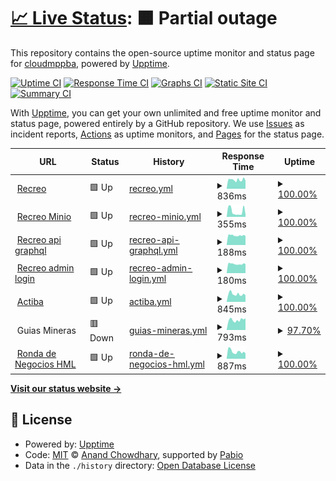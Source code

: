 # [📈 Live Status](https://cloudmppba.github.io/upptime): <!--live status--> **🟧 Partial outage**

This repository contains the open-source uptime monitor and status page for [cloudmppba](https://cloudmppba.github.io/upptime), powered by [Upptime](https://github.com/upptime/upptime).

[![Uptime CI](https://github.com/cloudmppba/upptime/workflows/Uptime%20CI/badge.svg)](https://github.com/cloudmppba/upptime/actions?query=workflow%3A%22Uptime+CI%22)
[![Response Time CI](https://github.com/cloudmppba/upptime/workflows/Response%20Time%20CI/badge.svg)](https://github.com/cloudmppba/upptime/actions?query=workflow%3A%22Response+Time+CI%22)
[![Graphs CI](https://github.com/cloudmppba/upptime/workflows/Graphs%20CI/badge.svg)](https://github.com/cloudmppba/upptime/actions?query=workflow%3A%22Graphs+CI%22)
[![Static Site CI](https://github.com/cloudmppba/upptime/workflows/Static%20Site%20CI/badge.svg)](https://github.com/cloudmppba/upptime/actions?query=workflow%3A%22Static+Site+CI%22)
[![Summary CI](https://github.com/cloudmppba/upptime/workflows/Summary%20CI/badge.svg)](https://github.com/cloudmppba/upptime/actions?query=workflow%3A%22Summary+CI%22)

With [Upptime](https://upptime.js.org), you can get your own unlimited and free uptime monitor and status page, powered entirely by a GitHub repository. We use [Issues](https://github.com/cloudmppba/upptime/issues) as incident reports, [Actions](https://github.com/cloudmppba/upptime/actions) as uptime monitors, and [Pages](https://cloudmppba.github.io/upptime) for the status page.

<!--start: status pages-->
<!-- This summary is generated by Upptime (https://github.com/upptime/upptime) -->
<!-- Do not edit this manually, your changes will be overwritten -->
<!-- prettier-ignore -->
| URL | Status | History | Response Time | Uptime |
| --- | ------ | ------- | ------------- | ------ |
| <img alt="" src="https://icons.duckduckgo.com/ip3/recreo.gba.gob.ar.ico" height="13"> [Recreo](https://recreo.gba.gob.ar) | 🟩 Up | [recreo.yml](https://github.com/cloudmppba/upptime/commits/HEAD/history/recreo.yml) | <details><summary><img alt="Response time graph" src="./graphs/recreo/response-time-week.png" height="20"> 836ms</summary><br><a href="https://cloudmppba.github.io/upptime/history/recreo"><img alt="Response time 836" src="https://img.shields.io/endpoint?url=https%3A%2F%2Fraw.githubusercontent.com%2Fcloudmppba%2Fupptime%2FHEAD%2Fapi%2Frecreo%2Fresponse-time.json"></a><br><a href="https://cloudmppba.github.io/upptime/history/recreo"><img alt="24-hour response time 760" src="https://img.shields.io/endpoint?url=https%3A%2F%2Fraw.githubusercontent.com%2Fcloudmppba%2Fupptime%2FHEAD%2Fapi%2Frecreo%2Fresponse-time-day.json"></a><br><a href="https://cloudmppba.github.io/upptime/history/recreo"><img alt="7-day response time 836" src="https://img.shields.io/endpoint?url=https%3A%2F%2Fraw.githubusercontent.com%2Fcloudmppba%2Fupptime%2FHEAD%2Fapi%2Frecreo%2Fresponse-time-week.json"></a><br><a href="https://cloudmppba.github.io/upptime/history/recreo"><img alt="30-day response time 836" src="https://img.shields.io/endpoint?url=https%3A%2F%2Fraw.githubusercontent.com%2Fcloudmppba%2Fupptime%2FHEAD%2Fapi%2Frecreo%2Fresponse-time-month.json"></a><br><a href="https://cloudmppba.github.io/upptime/history/recreo"><img alt="1-year response time 836" src="https://img.shields.io/endpoint?url=https%3A%2F%2Fraw.githubusercontent.com%2Fcloudmppba%2Fupptime%2FHEAD%2Fapi%2Frecreo%2Fresponse-time-year.json"></a></details> | <details><summary><a href="https://cloudmppba.github.io/upptime/history/recreo">100.00%</a></summary><a href="https://cloudmppba.github.io/upptime/history/recreo"><img alt="All-time uptime 100.00%" src="https://img.shields.io/endpoint?url=https%3A%2F%2Fraw.githubusercontent.com%2Fcloudmppba%2Fupptime%2FHEAD%2Fapi%2Frecreo%2Fuptime.json"></a><br><a href="https://cloudmppba.github.io/upptime/history/recreo"><img alt="24-hour uptime 100.00%" src="https://img.shields.io/endpoint?url=https%3A%2F%2Fraw.githubusercontent.com%2Fcloudmppba%2Fupptime%2FHEAD%2Fapi%2Frecreo%2Fuptime-day.json"></a><br><a href="https://cloudmppba.github.io/upptime/history/recreo"><img alt="7-day uptime 100.00%" src="https://img.shields.io/endpoint?url=https%3A%2F%2Fraw.githubusercontent.com%2Fcloudmppba%2Fupptime%2FHEAD%2Fapi%2Frecreo%2Fuptime-week.json"></a><br><a href="https://cloudmppba.github.io/upptime/history/recreo"><img alt="30-day uptime 100.00%" src="https://img.shields.io/endpoint?url=https%3A%2F%2Fraw.githubusercontent.com%2Fcloudmppba%2Fupptime%2FHEAD%2Fapi%2Frecreo%2Fuptime-month.json"></a><br><a href="https://cloudmppba.github.io/upptime/history/recreo"><img alt="1-year uptime 100.00%" src="https://img.shields.io/endpoint?url=https%3A%2F%2Fraw.githubusercontent.com%2Fcloudmppba%2Fupptime%2FHEAD%2Fapi%2Frecreo%2Fuptime-year.json"></a></details>
| <img alt="" src="https://icons.duckduckgo.com/ip3/minio.recreopba.com.ar.ico" height="13"> [Recreo Minio](https://minio.recreopba.com.ar/public/img/logo.svg) | 🟩 Up | [recreo-minio.yml](https://github.com/cloudmppba/upptime/commits/HEAD/history/recreo-minio.yml) | <details><summary><img alt="Response time graph" src="./graphs/recreo-minio/response-time-week.png" height="20"> 355ms</summary><br><a href="https://cloudmppba.github.io/upptime/history/recreo-minio"><img alt="Response time 355" src="https://img.shields.io/endpoint?url=https%3A%2F%2Fraw.githubusercontent.com%2Fcloudmppba%2Fupptime%2FHEAD%2Fapi%2Frecreo-minio%2Fresponse-time.json"></a><br><a href="https://cloudmppba.github.io/upptime/history/recreo-minio"><img alt="24-hour response time 144" src="https://img.shields.io/endpoint?url=https%3A%2F%2Fraw.githubusercontent.com%2Fcloudmppba%2Fupptime%2FHEAD%2Fapi%2Frecreo-minio%2Fresponse-time-day.json"></a><br><a href="https://cloudmppba.github.io/upptime/history/recreo-minio"><img alt="7-day response time 355" src="https://img.shields.io/endpoint?url=https%3A%2F%2Fraw.githubusercontent.com%2Fcloudmppba%2Fupptime%2FHEAD%2Fapi%2Frecreo-minio%2Fresponse-time-week.json"></a><br><a href="https://cloudmppba.github.io/upptime/history/recreo-minio"><img alt="30-day response time 355" src="https://img.shields.io/endpoint?url=https%3A%2F%2Fraw.githubusercontent.com%2Fcloudmppba%2Fupptime%2FHEAD%2Fapi%2Frecreo-minio%2Fresponse-time-month.json"></a><br><a href="https://cloudmppba.github.io/upptime/history/recreo-minio"><img alt="1-year response time 355" src="https://img.shields.io/endpoint?url=https%3A%2F%2Fraw.githubusercontent.com%2Fcloudmppba%2Fupptime%2FHEAD%2Fapi%2Frecreo-minio%2Fresponse-time-year.json"></a></details> | <details><summary><a href="https://cloudmppba.github.io/upptime/history/recreo-minio">100.00%</a></summary><a href="https://cloudmppba.github.io/upptime/history/recreo-minio"><img alt="All-time uptime 100.00%" src="https://img.shields.io/endpoint?url=https%3A%2F%2Fraw.githubusercontent.com%2Fcloudmppba%2Fupptime%2FHEAD%2Fapi%2Frecreo-minio%2Fuptime.json"></a><br><a href="https://cloudmppba.github.io/upptime/history/recreo-minio"><img alt="24-hour uptime 100.00%" src="https://img.shields.io/endpoint?url=https%3A%2F%2Fraw.githubusercontent.com%2Fcloudmppba%2Fupptime%2FHEAD%2Fapi%2Frecreo-minio%2Fuptime-day.json"></a><br><a href="https://cloudmppba.github.io/upptime/history/recreo-minio"><img alt="7-day uptime 100.00%" src="https://img.shields.io/endpoint?url=https%3A%2F%2Fraw.githubusercontent.com%2Fcloudmppba%2Fupptime%2FHEAD%2Fapi%2Frecreo-minio%2Fuptime-week.json"></a><br><a href="https://cloudmppba.github.io/upptime/history/recreo-minio"><img alt="30-day uptime 100.00%" src="https://img.shields.io/endpoint?url=https%3A%2F%2Fraw.githubusercontent.com%2Fcloudmppba%2Fupptime%2FHEAD%2Fapi%2Frecreo-minio%2Fuptime-month.json"></a><br><a href="https://cloudmppba.github.io/upptime/history/recreo-minio"><img alt="1-year uptime 100.00%" src="https://img.shields.io/endpoint?url=https%3A%2F%2Fraw.githubusercontent.com%2Fcloudmppba%2Fupptime%2FHEAD%2Fapi%2Frecreo-minio%2Fuptime-year.json"></a></details>
| <img alt="" src="https://icons.duckduckgo.com/ip3/recreo.gba.gob.ar.ico" height="13"> [Recreo api graphql](https://recreo.gba.gob.ar/graphql) | 🟩 Up | [recreo-api-graphql.yml](https://github.com/cloudmppba/upptime/commits/HEAD/history/recreo-api-graphql.yml) | <details><summary><img alt="Response time graph" src="./graphs/recreo-api-graphql/response-time-week.png" height="20"> 188ms</summary><br><a href="https://cloudmppba.github.io/upptime/history/recreo-api-graphql"><img alt="Response time 188" src="https://img.shields.io/endpoint?url=https%3A%2F%2Fraw.githubusercontent.com%2Fcloudmppba%2Fupptime%2FHEAD%2Fapi%2Frecreo-api-graphql%2Fresponse-time.json"></a><br><a href="https://cloudmppba.github.io/upptime/history/recreo-api-graphql"><img alt="24-hour response time 180" src="https://img.shields.io/endpoint?url=https%3A%2F%2Fraw.githubusercontent.com%2Fcloudmppba%2Fupptime%2FHEAD%2Fapi%2Frecreo-api-graphql%2Fresponse-time-day.json"></a><br><a href="https://cloudmppba.github.io/upptime/history/recreo-api-graphql"><img alt="7-day response time 188" src="https://img.shields.io/endpoint?url=https%3A%2F%2Fraw.githubusercontent.com%2Fcloudmppba%2Fupptime%2FHEAD%2Fapi%2Frecreo-api-graphql%2Fresponse-time-week.json"></a><br><a href="https://cloudmppba.github.io/upptime/history/recreo-api-graphql"><img alt="30-day response time 188" src="https://img.shields.io/endpoint?url=https%3A%2F%2Fraw.githubusercontent.com%2Fcloudmppba%2Fupptime%2FHEAD%2Fapi%2Frecreo-api-graphql%2Fresponse-time-month.json"></a><br><a href="https://cloudmppba.github.io/upptime/history/recreo-api-graphql"><img alt="1-year response time 188" src="https://img.shields.io/endpoint?url=https%3A%2F%2Fraw.githubusercontent.com%2Fcloudmppba%2Fupptime%2FHEAD%2Fapi%2Frecreo-api-graphql%2Fresponse-time-year.json"></a></details> | <details><summary><a href="https://cloudmppba.github.io/upptime/history/recreo-api-graphql">100.00%</a></summary><a href="https://cloudmppba.github.io/upptime/history/recreo-api-graphql"><img alt="All-time uptime 100.00%" src="https://img.shields.io/endpoint?url=https%3A%2F%2Fraw.githubusercontent.com%2Fcloudmppba%2Fupptime%2FHEAD%2Fapi%2Frecreo-api-graphql%2Fuptime.json"></a><br><a href="https://cloudmppba.github.io/upptime/history/recreo-api-graphql"><img alt="24-hour uptime 100.00%" src="https://img.shields.io/endpoint?url=https%3A%2F%2Fraw.githubusercontent.com%2Fcloudmppba%2Fupptime%2FHEAD%2Fapi%2Frecreo-api-graphql%2Fuptime-day.json"></a><br><a href="https://cloudmppba.github.io/upptime/history/recreo-api-graphql"><img alt="7-day uptime 100.00%" src="https://img.shields.io/endpoint?url=https%3A%2F%2Fraw.githubusercontent.com%2Fcloudmppba%2Fupptime%2FHEAD%2Fapi%2Frecreo-api-graphql%2Fuptime-week.json"></a><br><a href="https://cloudmppba.github.io/upptime/history/recreo-api-graphql"><img alt="30-day uptime 100.00%" src="https://img.shields.io/endpoint?url=https%3A%2F%2Fraw.githubusercontent.com%2Fcloudmppba%2Fupptime%2FHEAD%2Fapi%2Frecreo-api-graphql%2Fuptime-month.json"></a><br><a href="https://cloudmppba.github.io/upptime/history/recreo-api-graphql"><img alt="1-year uptime 100.00%" src="https://img.shields.io/endpoint?url=https%3A%2F%2Fraw.githubusercontent.com%2Fcloudmppba%2Fupptime%2FHEAD%2Fapi%2Frecreo-api-graphql%2Fuptime-year.json"></a></details>
| <img alt="" src="https://icons.duckduckgo.com/ip3/recreo.gba.gob.ar.ico" height="13"> [Recreo admin login](https://recreo.gba.gob.ar/admin/login) | 🟩 Up | [recreo-admin-login.yml](https://github.com/cloudmppba/upptime/commits/HEAD/history/recreo-admin-login.yml) | <details><summary><img alt="Response time graph" src="./graphs/recreo-admin-login/response-time-week.png" height="20"> 180ms</summary><br><a href="https://cloudmppba.github.io/upptime/history/recreo-admin-login"><img alt="Response time 180" src="https://img.shields.io/endpoint?url=https%3A%2F%2Fraw.githubusercontent.com%2Fcloudmppba%2Fupptime%2FHEAD%2Fapi%2Frecreo-admin-login%2Fresponse-time.json"></a><br><a href="https://cloudmppba.github.io/upptime/history/recreo-admin-login"><img alt="24-hour response time 177" src="https://img.shields.io/endpoint?url=https%3A%2F%2Fraw.githubusercontent.com%2Fcloudmppba%2Fupptime%2FHEAD%2Fapi%2Frecreo-admin-login%2Fresponse-time-day.json"></a><br><a href="https://cloudmppba.github.io/upptime/history/recreo-admin-login"><img alt="7-day response time 180" src="https://img.shields.io/endpoint?url=https%3A%2F%2Fraw.githubusercontent.com%2Fcloudmppba%2Fupptime%2FHEAD%2Fapi%2Frecreo-admin-login%2Fresponse-time-week.json"></a><br><a href="https://cloudmppba.github.io/upptime/history/recreo-admin-login"><img alt="30-day response time 180" src="https://img.shields.io/endpoint?url=https%3A%2F%2Fraw.githubusercontent.com%2Fcloudmppba%2Fupptime%2FHEAD%2Fapi%2Frecreo-admin-login%2Fresponse-time-month.json"></a><br><a href="https://cloudmppba.github.io/upptime/history/recreo-admin-login"><img alt="1-year response time 180" src="https://img.shields.io/endpoint?url=https%3A%2F%2Fraw.githubusercontent.com%2Fcloudmppba%2Fupptime%2FHEAD%2Fapi%2Frecreo-admin-login%2Fresponse-time-year.json"></a></details> | <details><summary><a href="https://cloudmppba.github.io/upptime/history/recreo-admin-login">100.00%</a></summary><a href="https://cloudmppba.github.io/upptime/history/recreo-admin-login"><img alt="All-time uptime 100.00%" src="https://img.shields.io/endpoint?url=https%3A%2F%2Fraw.githubusercontent.com%2Fcloudmppba%2Fupptime%2FHEAD%2Fapi%2Frecreo-admin-login%2Fuptime.json"></a><br><a href="https://cloudmppba.github.io/upptime/history/recreo-admin-login"><img alt="24-hour uptime 100.00%" src="https://img.shields.io/endpoint?url=https%3A%2F%2Fraw.githubusercontent.com%2Fcloudmppba%2Fupptime%2FHEAD%2Fapi%2Frecreo-admin-login%2Fuptime-day.json"></a><br><a href="https://cloudmppba.github.io/upptime/history/recreo-admin-login"><img alt="7-day uptime 100.00%" src="https://img.shields.io/endpoint?url=https%3A%2F%2Fraw.githubusercontent.com%2Fcloudmppba%2Fupptime%2FHEAD%2Fapi%2Frecreo-admin-login%2Fuptime-week.json"></a><br><a href="https://cloudmppba.github.io/upptime/history/recreo-admin-login"><img alt="30-day uptime 100.00%" src="https://img.shields.io/endpoint?url=https%3A%2F%2Fraw.githubusercontent.com%2Fcloudmppba%2Fupptime%2FHEAD%2Fapi%2Frecreo-admin-login%2Fuptime-month.json"></a><br><a href="https://cloudmppba.github.io/upptime/history/recreo-admin-login"><img alt="1-year uptime 100.00%" src="https://img.shields.io/endpoint?url=https%3A%2F%2Fraw.githubusercontent.com%2Fcloudmppba%2Fupptime%2FHEAD%2Fapi%2Frecreo-admin-login%2Fuptime-year.json"></a></details>
| <img alt="" src="https://icons.duckduckgo.com/ip3/actiba.mp.gba.gob.ar.ico" height="13"> [Actiba](https://actiba.mp.gba.gob.ar) | 🟩 Up | [actiba.yml](https://github.com/cloudmppba/upptime/commits/HEAD/history/actiba.yml) | <details><summary><img alt="Response time graph" src="./graphs/actiba/response-time-week.png" height="20"> 845ms</summary><br><a href="https://cloudmppba.github.io/upptime/history/actiba"><img alt="Response time 845" src="https://img.shields.io/endpoint?url=https%3A%2F%2Fraw.githubusercontent.com%2Fcloudmppba%2Fupptime%2FHEAD%2Fapi%2Factiba%2Fresponse-time.json"></a><br><a href="https://cloudmppba.github.io/upptime/history/actiba"><img alt="24-hour response time 707" src="https://img.shields.io/endpoint?url=https%3A%2F%2Fraw.githubusercontent.com%2Fcloudmppba%2Fupptime%2FHEAD%2Fapi%2Factiba%2Fresponse-time-day.json"></a><br><a href="https://cloudmppba.github.io/upptime/history/actiba"><img alt="7-day response time 845" src="https://img.shields.io/endpoint?url=https%3A%2F%2Fraw.githubusercontent.com%2Fcloudmppba%2Fupptime%2FHEAD%2Fapi%2Factiba%2Fresponse-time-week.json"></a><br><a href="https://cloudmppba.github.io/upptime/history/actiba"><img alt="30-day response time 845" src="https://img.shields.io/endpoint?url=https%3A%2F%2Fraw.githubusercontent.com%2Fcloudmppba%2Fupptime%2FHEAD%2Fapi%2Factiba%2Fresponse-time-month.json"></a><br><a href="https://cloudmppba.github.io/upptime/history/actiba"><img alt="1-year response time 845" src="https://img.shields.io/endpoint?url=https%3A%2F%2Fraw.githubusercontent.com%2Fcloudmppba%2Fupptime%2FHEAD%2Fapi%2Factiba%2Fresponse-time-year.json"></a></details> | <details><summary><a href="https://cloudmppba.github.io/upptime/history/actiba">100.00%</a></summary><a href="https://cloudmppba.github.io/upptime/history/actiba"><img alt="All-time uptime 100.00%" src="https://img.shields.io/endpoint?url=https%3A%2F%2Fraw.githubusercontent.com%2Fcloudmppba%2Fupptime%2FHEAD%2Fapi%2Factiba%2Fuptime.json"></a><br><a href="https://cloudmppba.github.io/upptime/history/actiba"><img alt="24-hour uptime 100.00%" src="https://img.shields.io/endpoint?url=https%3A%2F%2Fraw.githubusercontent.com%2Fcloudmppba%2Fupptime%2FHEAD%2Fapi%2Factiba%2Fuptime-day.json"></a><br><a href="https://cloudmppba.github.io/upptime/history/actiba"><img alt="7-day uptime 100.00%" src="https://img.shields.io/endpoint?url=https%3A%2F%2Fraw.githubusercontent.com%2Fcloudmppba%2Fupptime%2FHEAD%2Fapi%2Factiba%2Fuptime-week.json"></a><br><a href="https://cloudmppba.github.io/upptime/history/actiba"><img alt="30-day uptime 100.00%" src="https://img.shields.io/endpoint?url=https%3A%2F%2Fraw.githubusercontent.com%2Fcloudmppba%2Fupptime%2FHEAD%2Fapi%2Factiba%2Fuptime-month.json"></a><br><a href="https://cloudmppba.github.io/upptime/history/actiba"><img alt="1-year uptime 100.00%" src="https://img.shields.io/endpoint?url=https%3A%2F%2Fraw.githubusercontent.com%2Fcloudmppba%2Fupptime%2FHEAD%2Fapi%2Factiba%2Fuptime-year.json"></a></details>
| <img alt="" src="https://icons.duckduckgo.com/ip3/null.ico" height="13"> Guias Mineras | 🟥 Down | [guias-mineras.yml](https://github.com/cloudmppba/upptime/commits/HEAD/history/guias-mineras.yml) | <details><summary><img alt="Response time graph" src="./graphs/guias-mineras/response-time-week.png" height="20"> 793ms</summary><br><a href="https://cloudmppba.github.io/upptime/history/guias-mineras"><img alt="Response time 793" src="https://img.shields.io/endpoint?url=https%3A%2F%2Fraw.githubusercontent.com%2Fcloudmppba%2Fupptime%2FHEAD%2Fapi%2Fguias-mineras%2Fresponse-time.json"></a><br><a href="https://cloudmppba.github.io/upptime/history/guias-mineras"><img alt="24-hour response time 929" src="https://img.shields.io/endpoint?url=https%3A%2F%2Fraw.githubusercontent.com%2Fcloudmppba%2Fupptime%2FHEAD%2Fapi%2Fguias-mineras%2Fresponse-time-day.json"></a><br><a href="https://cloudmppba.github.io/upptime/history/guias-mineras"><img alt="7-day response time 793" src="https://img.shields.io/endpoint?url=https%3A%2F%2Fraw.githubusercontent.com%2Fcloudmppba%2Fupptime%2FHEAD%2Fapi%2Fguias-mineras%2Fresponse-time-week.json"></a><br><a href="https://cloudmppba.github.io/upptime/history/guias-mineras"><img alt="30-day response time 793" src="https://img.shields.io/endpoint?url=https%3A%2F%2Fraw.githubusercontent.com%2Fcloudmppba%2Fupptime%2FHEAD%2Fapi%2Fguias-mineras%2Fresponse-time-month.json"></a><br><a href="https://cloudmppba.github.io/upptime/history/guias-mineras"><img alt="1-year response time 793" src="https://img.shields.io/endpoint?url=https%3A%2F%2Fraw.githubusercontent.com%2Fcloudmppba%2Fupptime%2FHEAD%2Fapi%2Fguias-mineras%2Fresponse-time-year.json"></a></details> | <details><summary><a href="https://cloudmppba.github.io/upptime/history/guias-mineras">97.70%</a></summary><a href="https://cloudmppba.github.io/upptime/history/guias-mineras"><img alt="All-time uptime 97.70%" src="https://img.shields.io/endpoint?url=https%3A%2F%2Fraw.githubusercontent.com%2Fcloudmppba%2Fupptime%2FHEAD%2Fapi%2Fguias-mineras%2Fuptime.json"></a><br><a href="https://cloudmppba.github.io/upptime/history/guias-mineras"><img alt="24-hour uptime 99.99%" src="https://img.shields.io/endpoint?url=https%3A%2F%2Fraw.githubusercontent.com%2Fcloudmppba%2Fupptime%2FHEAD%2Fapi%2Fguias-mineras%2Fuptime-day.json"></a><br><a href="https://cloudmppba.github.io/upptime/history/guias-mineras"><img alt="7-day uptime 97.70%" src="https://img.shields.io/endpoint?url=https%3A%2F%2Fraw.githubusercontent.com%2Fcloudmppba%2Fupptime%2FHEAD%2Fapi%2Fguias-mineras%2Fuptime-week.json"></a><br><a href="https://cloudmppba.github.io/upptime/history/guias-mineras"><img alt="30-day uptime 97.70%" src="https://img.shields.io/endpoint?url=https%3A%2F%2Fraw.githubusercontent.com%2Fcloudmppba%2Fupptime%2FHEAD%2Fapi%2Fguias-mineras%2Fuptime-month.json"></a><br><a href="https://cloudmppba.github.io/upptime/history/guias-mineras"><img alt="1-year uptime 97.70%" src="https://img.shields.io/endpoint?url=https%3A%2F%2Fraw.githubusercontent.com%2Fcloudmppba%2Fupptime%2FHEAD%2Fapi%2Fguias-mineras%2Fuptime-year.json"></a></details>
| <img alt="" src="https://icons.duckduckgo.com/ip3/hml.rondadenegocios.mp.gba.gob.ar.ico" height="13"> [Ronda de Negocios HML](https://hml.rondadenegocios.mp.gba.gob.ar/api/) | 🟩 Up | [ronda-de-negocios-hml.yml](https://github.com/cloudmppba/upptime/commits/HEAD/history/ronda-de-negocios-hml.yml) | <details><summary><img alt="Response time graph" src="./graphs/ronda-de-negocios-hml/response-time-week.png" height="20"> 887ms</summary><br><a href="https://cloudmppba.github.io/upptime/history/ronda-de-negocios-hml"><img alt="Response time 887" src="https://img.shields.io/endpoint?url=https%3A%2F%2Fraw.githubusercontent.com%2Fcloudmppba%2Fupptime%2FHEAD%2Fapi%2Fronda-de-negocios-hml%2Fresponse-time.json"></a><br><a href="https://cloudmppba.github.io/upptime/history/ronda-de-negocios-hml"><img alt="24-hour response time 665" src="https://img.shields.io/endpoint?url=https%3A%2F%2Fraw.githubusercontent.com%2Fcloudmppba%2Fupptime%2FHEAD%2Fapi%2Fronda-de-negocios-hml%2Fresponse-time-day.json"></a><br><a href="https://cloudmppba.github.io/upptime/history/ronda-de-negocios-hml"><img alt="7-day response time 887" src="https://img.shields.io/endpoint?url=https%3A%2F%2Fraw.githubusercontent.com%2Fcloudmppba%2Fupptime%2FHEAD%2Fapi%2Fronda-de-negocios-hml%2Fresponse-time-week.json"></a><br><a href="https://cloudmppba.github.io/upptime/history/ronda-de-negocios-hml"><img alt="30-day response time 887" src="https://img.shields.io/endpoint?url=https%3A%2F%2Fraw.githubusercontent.com%2Fcloudmppba%2Fupptime%2FHEAD%2Fapi%2Fronda-de-negocios-hml%2Fresponse-time-month.json"></a><br><a href="https://cloudmppba.github.io/upptime/history/ronda-de-negocios-hml"><img alt="1-year response time 887" src="https://img.shields.io/endpoint?url=https%3A%2F%2Fraw.githubusercontent.com%2Fcloudmppba%2Fupptime%2FHEAD%2Fapi%2Fronda-de-negocios-hml%2Fresponse-time-year.json"></a></details> | <details><summary><a href="https://cloudmppba.github.io/upptime/history/ronda-de-negocios-hml">100.00%</a></summary><a href="https://cloudmppba.github.io/upptime/history/ronda-de-negocios-hml"><img alt="All-time uptime 100.00%" src="https://img.shields.io/endpoint?url=https%3A%2F%2Fraw.githubusercontent.com%2Fcloudmppba%2Fupptime%2FHEAD%2Fapi%2Fronda-de-negocios-hml%2Fuptime.json"></a><br><a href="https://cloudmppba.github.io/upptime/history/ronda-de-negocios-hml"><img alt="24-hour uptime 100.00%" src="https://img.shields.io/endpoint?url=https%3A%2F%2Fraw.githubusercontent.com%2Fcloudmppba%2Fupptime%2FHEAD%2Fapi%2Fronda-de-negocios-hml%2Fuptime-day.json"></a><br><a href="https://cloudmppba.github.io/upptime/history/ronda-de-negocios-hml"><img alt="7-day uptime 100.00%" src="https://img.shields.io/endpoint?url=https%3A%2F%2Fraw.githubusercontent.com%2Fcloudmppba%2Fupptime%2FHEAD%2Fapi%2Fronda-de-negocios-hml%2Fuptime-week.json"></a><br><a href="https://cloudmppba.github.io/upptime/history/ronda-de-negocios-hml"><img alt="30-day uptime 100.00%" src="https://img.shields.io/endpoint?url=https%3A%2F%2Fraw.githubusercontent.com%2Fcloudmppba%2Fupptime%2FHEAD%2Fapi%2Fronda-de-negocios-hml%2Fuptime-month.json"></a><br><a href="https://cloudmppba.github.io/upptime/history/ronda-de-negocios-hml"><img alt="1-year uptime 100.00%" src="https://img.shields.io/endpoint?url=https%3A%2F%2Fraw.githubusercontent.com%2Fcloudmppba%2Fupptime%2FHEAD%2Fapi%2Fronda-de-negocios-hml%2Fuptime-year.json"></a></details>

<!--end: status pages-->

[**Visit our status website →**](https://cloudmppba.github.io/upptime)

## 📄 License

- Powered by: [Upptime](https://github.com/upptime/upptime)
- Code: [MIT](./LICENSE) © [Anand Chowdhary](https://anandchowdhary.com), supported by [Pabio](https://pabio.com)
- Data in the `./history` directory: [Open Database License](https://opendatacommons.org/licenses/odbl/1-0/)
